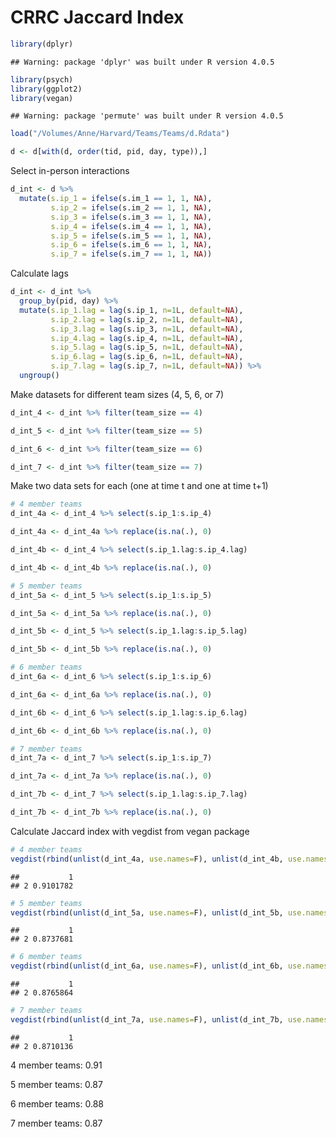 CRRC Jaccard Index
================

``` r
library(dplyr)
```

    ## Warning: package 'dplyr' was built under R version 4.0.5

``` r
library(psych)
library(ggplot2)
library(vegan)
```

    ## Warning: package 'permute' was built under R version 4.0.5

``` r
load("/Volumes/Anne/Harvard/Teams/Teams/d.Rdata")
```

``` r
d <- d[with(d, order(tid, pid, day, type)),]
```

Select in-person interactions

``` r
d_int <- d %>%
  mutate(s.ip_1 = ifelse(s.im_1 == 1, 1, NA),
         s.ip_2 = ifelse(s.im_2 == 1, 1, NA),
         s.ip_3 = ifelse(s.im_3 == 1, 1, NA),
         s.ip_4 = ifelse(s.im_4 == 1, 1, NA),
         s.ip_5 = ifelse(s.im_5 == 1, 1, NA),
         s.ip_6 = ifelse(s.im_6 == 1, 1, NA),
         s.ip_7 = ifelse(s.im_7 == 1, 1, NA))
```

Calculate lags

``` r
d_int <- d_int %>%
  group_by(pid, day) %>%
  mutate(s.ip_1.lag = lag(s.ip_1, n=1L, default=NA),
         s.ip_2.lag = lag(s.ip_2, n=1L, default=NA),
         s.ip_3.lag = lag(s.ip_3, n=1L, default=NA),
         s.ip_4.lag = lag(s.ip_4, n=1L, default=NA),
         s.ip_5.lag = lag(s.ip_5, n=1L, default=NA),
         s.ip_6.lag = lag(s.ip_6, n=1L, default=NA),
         s.ip_7.lag = lag(s.ip_7, n=1L, default=NA)) %>%
  ungroup()
```

Make datasets for different team sizes (4, 5, 6, or 7)

``` r
d_int_4 <- d_int %>% filter(team_size == 4)

d_int_5 <- d_int %>% filter(team_size == 5)

d_int_6 <- d_int %>% filter(team_size == 6)

d_int_7 <- d_int %>% filter(team_size == 7)
```

Make two data sets for each (one at time t and one at time t+1)

``` r
# 4 member teams
d_int_4a <- d_int_4 %>% select(s.ip_1:s.ip_4)

d_int_4a <- d_int_4a %>% replace(is.na(.), 0)

d_int_4b <- d_int_4 %>% select(s.ip_1.lag:s.ip_4.lag)

d_int_4b <- d_int_4b %>% replace(is.na(.), 0)

# 5 member teams
d_int_5a <- d_int_5 %>% select(s.ip_1:s.ip_5)

d_int_5a <- d_int_5a %>% replace(is.na(.), 0)

d_int_5b <- d_int_5 %>% select(s.ip_1.lag:s.ip_5.lag)

d_int_5b <- d_int_5b %>% replace(is.na(.), 0)

# 6 member teams
d_int_6a <- d_int_6 %>% select(s.ip_1:s.ip_6)

d_int_6a <- d_int_6a %>% replace(is.na(.), 0)

d_int_6b <- d_int_6 %>% select(s.ip_1.lag:s.ip_6.lag)

d_int_6b <- d_int_6b %>% replace(is.na(.), 0)

# 7 member teams
d_int_7a <- d_int_7 %>% select(s.ip_1:s.ip_7)

d_int_7a <- d_int_7a %>% replace(is.na(.), 0)

d_int_7b <- d_int_7 %>% select(s.ip_1.lag:s.ip_7.lag)

d_int_7b <- d_int_7b %>% replace(is.na(.), 0)
```

Calculate Jaccard index with vegdist from vegan package

``` r
# 4 member teams
vegdist(rbind(unlist(d_int_4a, use.names=F), unlist(d_int_4b, use.names=F)), method="jaccard")
```

    ##           1
    ## 2 0.9101782

``` r
# 5 member teams
vegdist(rbind(unlist(d_int_5a, use.names=F), unlist(d_int_5b, use.names=F)), method="jaccard")
```

    ##           1
    ## 2 0.8737681

``` r
# 6 member teams
vegdist(rbind(unlist(d_int_6a, use.names=F), unlist(d_int_6b, use.names=F)), method="jaccard")
```

    ##           1
    ## 2 0.8765864

``` r
# 7 member teams
vegdist(rbind(unlist(d_int_7a, use.names=F), unlist(d_int_7b, use.names=F)), method="jaccard")
```

    ##           1
    ## 2 0.8710136

4 member teams: 0.91

5 member teams: 0.87

6 member teams: 0.88

7 member teams: 0.87
